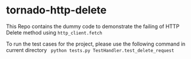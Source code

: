 # tornado-http-delete
This Repo contains the dummy code to demonstrate the failing of HTTP Delete method using `http_client.fetch`

To run the test cases for the project, please use the following command in current directory
``` python tests.py TestHandler.test_delete_request```
